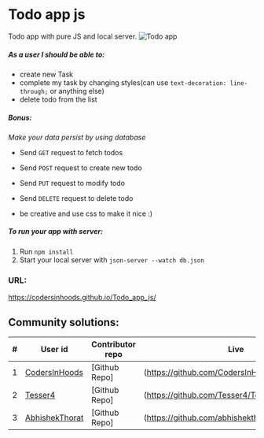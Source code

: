 # Todo app js

Todo app with pure JS and local server.
![Todo app](https://github.com/CodersInHoods/Todo_app_js/blob/solution/images/todo_app_gif.gif)

##### *As a user I should be able to:*

- create new Task
- complete my task by changing styles(can use ```text-decoration: line-through;``` or anything else)
- delete todo from the list

##### Bonus: 

*Make your data persist by using database*
- Send ```GET``` request to fetch todos
- Send ```POST``` request to create new todo
- Send ```PUT``` request to modify todo
- Send ```DELETE``` request to delete todo

- be creative and use css to make it nice :)

##### To run your app with server:

1. Run ```npm install```
2. Start your local server with ```json-server --watch db.json```


### URL:
https://codersinhoods.github.io/Todo_app_js/

## Community solutions:
| # | User id | Contributor repo | Live|
|---|---|---|---|
| 1 |[CodersInHoods](https://github.com/CodersInHoods)|[Github Repo]|(https://github.com/CodersInHoods/Todo_app_js)||
| 2 |[Tesser4](https://github.com/Tesser4)|[Github Repo]|(https://github.com/Tesser4/Todo_app_js)||
| 3 |[AbhishekThorat](https://github.com/AbhishekThorat)|[Github Repo]|(https://github.com/abhishekthorat/Todo_app_js)||

